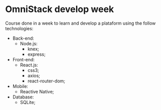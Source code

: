 # OmniStack develop week
Course done in a week to learn and develop a plataform using the follow technologies:

- Back-end:
  - Node.js:
    - knex;
    - express;
- Front-end:
  - React.js:
    - css3;
    - axios;
    - react-router-dom;
- Mobile:
  - Reactive Native;
- Database:
  - SQLite;

